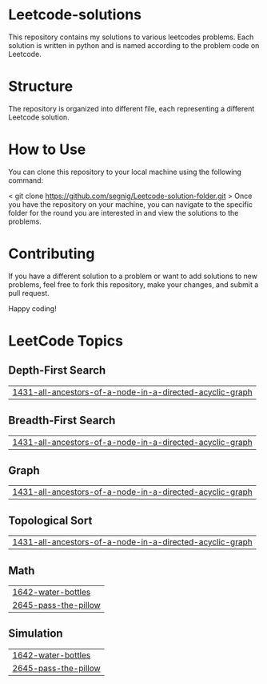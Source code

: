 # Leetcode-solutions
This repository contains my solutions to various leetcodes problems. Each solution is written in python and is named according to the problem code on Leetcode.

# Structure
The repository is organized into different file, each representing a different Leetcode solution. 

# How to Use
You can clone this repository to your local machine using the following command:

< git clone https://github.com/segnig/Leetcode-solution-folder.git >
Once you have the repository on your machine, you can navigate to the specific folder for the round you are interested in and view the solutions to the problems.

# Contributing
If you have a different solution to a problem or want to add solutions to new problems, feel free to fork this repository, make your changes, and submit a pull request.

Happy coding!


<!---LeetCode Topics Start-->
# LeetCode Topics
## Depth-First Search
|  |
| ------- |
| [1431-all-ancestors-of-a-node-in-a-directed-acyclic-graph](https://github.com/segnig/LeetCode-Solution-folder/tree/master/1431-all-ancestors-of-a-node-in-a-directed-acyclic-graph) |
## Breadth-First Search
|  |
| ------- |
| [1431-all-ancestors-of-a-node-in-a-directed-acyclic-graph](https://github.com/segnig/LeetCode-Solution-folder/tree/master/1431-all-ancestors-of-a-node-in-a-directed-acyclic-graph) |
## Graph
|  |
| ------- |
| [1431-all-ancestors-of-a-node-in-a-directed-acyclic-graph](https://github.com/segnig/LeetCode-Solution-folder/tree/master/1431-all-ancestors-of-a-node-in-a-directed-acyclic-graph) |
## Topological Sort
|  |
| ------- |
| [1431-all-ancestors-of-a-node-in-a-directed-acyclic-graph](https://github.com/segnig/LeetCode-Solution-folder/tree/master/1431-all-ancestors-of-a-node-in-a-directed-acyclic-graph) |
## Math
|  |
| ------- |
| [1642-water-bottles](https://github.com/segnig/LeetCode-Solution-folder/tree/master/1642-water-bottles) |
| [2645-pass-the-pillow](https://github.com/segnig/LeetCode-Solution-folder/tree/master/2645-pass-the-pillow) |
## Simulation
|  |
| ------- |
| [1642-water-bottles](https://github.com/segnig/LeetCode-Solution-folder/tree/master/1642-water-bottles) |
| [2645-pass-the-pillow](https://github.com/segnig/LeetCode-Solution-folder/tree/master/2645-pass-the-pillow) |
<!---LeetCode Topics End-->